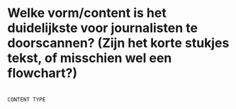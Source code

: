 # Welke vorm/content is het duidelijkste voor journalisten te doorscannen? (Zijn het korte stukjes tekst, of misschien wel een flowchart?)
<br>`CONTENT TYPE`
